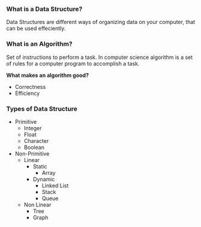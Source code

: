 ### What is a Data Structure?
Data Structures are different ways of organizing data on your computer, that can be used effeciently.

### What is an Algorithm?
Set of instructions to perform a task. In computer science algorithm is a set of rules for a computer program to
accomplish a task.

**What makes an algorithm good?**
- Correctness
- Efficiency

### Types of Data Structure
- Primitive
    - Integer
    - Float
    - Character
    - Boolean
- Non-Primitive
    - Linear
        - Static
            - Array
        - Dynamic
            - Linked List
            - Stack
            - Queue
    - Non Linear
        - Tree
        - Graph
        